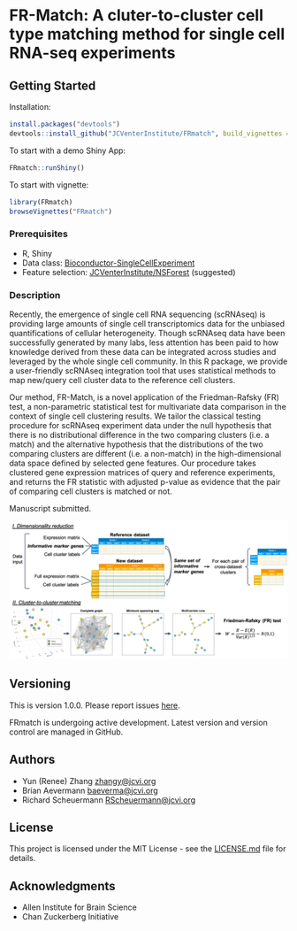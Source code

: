 # FR-Match: A cluter-to-cluster cell type matching method for single cell RNA-seq experiments

## Getting Started

Installation:

```R
install.packages("devtools")
devtools::install_github("JCVenterInstitute/FRmatch", build_vignettes = TRUE)
```

To start with a demo Shiny App:

```R
FRmatch::runShiny()
```

To start with vignette:

```R
library(FRmatch)
browseVignettes("FRmatch")
```

### Prerequisites

* R, Shiny
* Data class: [Bioconductor-SingleCellExperiment](https://bioconductor.org/packages/release/bioc/html/SingleCellExperiment.html)
* Feature selection: [JCVenterInstitute/NSForest](https://github.com/JCVenterInstitute/NSForest) (suggested)

### Description

Recently, the emergence of single cell RNA sequencing (scRNAseq) is providing large amounts of single cell transcriptomics data for the unbiased quantifications of cellular heterogeneity. Though scRNAseq data have been successfully generated by many labs, less attention has been paid to how knowledge derived from these data can be integrated across studies and leveraged by the whole single cell community.  In this R package, we provide a user-friendly scRNAseq integration tool that uses statistical methods to map new/query cell cluster data to the reference cell clusters.

Our method, FR-Match, is a novel application of the Friedman-Rafsky (FR) test, a non-parametric statistical test for multivariate data comparison in the context of single cell clustering results. We tailor the classical testing procedure for scRNAseq experiment data under the null hypothesis that there is no distributional difference in the two comparing clusters (i.e. a match) and the alternative hypothesis that the distributions of the two comparing clusters are different (i.e. a non-match) in the high-dimensional data space defined by selected gene features. Our procedure takes clustered gene expression matrices of query and reference experiments, and returns the FR statistic with adjusted p-value as evidence that the pair of comparing cell clusters is matched or not.

Manuscript submitted.

![](vignettes/FRmatch-scheme-v2.png)

## Versioning

This is version 1.0.0. Please report issues [here](https://github.com/JCVenterInstitute/FRmatch/issues).

FRmatch is undergoing active development. Latest version and version control are managed in GitHub.

## Authors

* Yun (Renee) Zhang zhangy@jcvi.org
* Brian Aevermann baeverma@jcvi.org
* Richard Scheuermann RScheuermann@jcvi.org

## License

This project is licensed under the MIT License - see the [LICENSE.md](LICENSE.md) file for details.

## Acknowledgments

* Allen Institute for Brain Science
* Chan Zuckerberg Initiative
